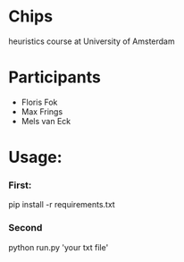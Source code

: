 # Chips
heuristics course at University of Amsterdam

# Participants
* Floris Fok
* Max Frings
* Mels van Eck

# Usage:

### First:
pip install -r requirements.txt

### Second
python run.py 'your txt file'

